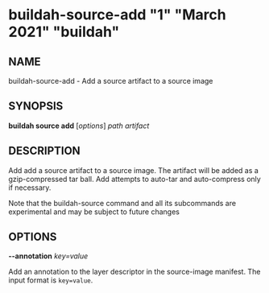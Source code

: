# buildah-source-add "1" "March 2021" "buildah"

## NAME
buildah\-source\-add - Add a source artifact to a source image

## SYNOPSIS
**buildah source add** [*options*] *path* *artifact*

## DESCRIPTION
Add add a source artifact to a source image.  The artifact will be added as a
gzip-compressed tar ball.  Add attempts to auto-tar and auto-compress only if
necessary.

Note that the buildah-source command and all its subcommands are experimental
and may be subject to future changes

## OPTIONS

**--annotation** *key=value*

Add an annotation to the layer descriptor in the source-image manifest.  The input format is `key=value`.
